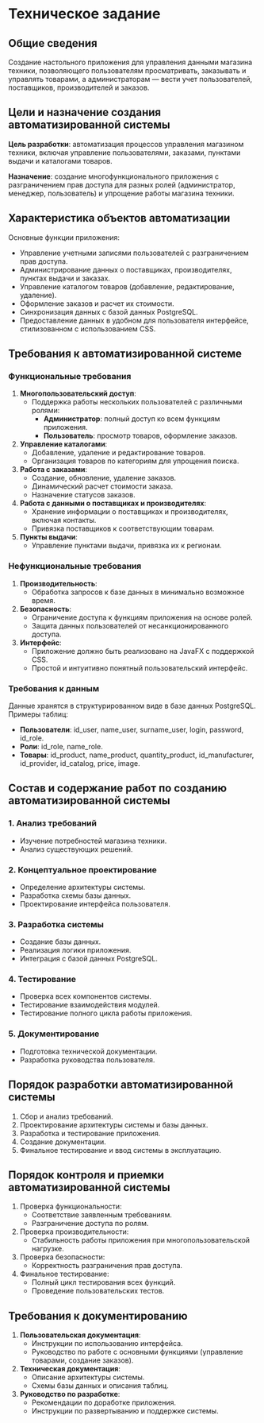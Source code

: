 # Техническое задание
## Общие сведения
Создание настольного приложения для управления данными магазина техники, позволяющего пользователям просматривать, заказывать и управлять товарами, а администраторам — вести учет пользователей, поставщиков, производителей и заказов. 

## Цели и назначение создания автоматизированной системы
**Цель разработки**: автоматизация процессов управления магазином техники, включая управление пользователями, заказами, пунктами выдачи и каталогами товаров. 

**Назначение**: создание многофункционального приложения с разграничением прав доступа для разных ролей (администратор, менеджер, пользователь) и упрощение работы магазина техники.

## Характеристика объектов автоматизации
Основные функции приложения:
- Управление учетными записями пользователей с разграничением прав доступа.
- Администрирование данных о поставщиках, производителях, пунктах выдачи и заказах.
- Управление каталогом товаров (добавление, редактирование, удаление).
- Оформление заказов и расчет их стоимости.
- Синхронизация данных с базой данных PostgreSQL.
- Предоставление данных в удобном для пользователя интерфейсе, стилизованном с использованием CSS.

## Требования к автоматизированной системе
### Функциональные требования
1. **Многопользовательский доступ**:
   - Поддержка работы нескольких пользователей с различными ролями:
     - **Администратор**: полный доступ ко всем функциям приложения.
     - **Пользователь**: просмотр товаров, оформление заказов.
2. **Управление каталогами**:
   - Добавление, удаление и редактирование товаров.
   - Организация товаров по категориям для упрощения поиска.
3. **Работа с заказами**:
   - Создание, обновление, удаление заказов.
   - Динамический расчет стоимости заказа.
   - Назначение статусов заказов.
4. **Работа с данными о поставщиках и производителях**:
   - Хранение информации о поставщиках и производителях, включая контакты.
   - Привязка поставщиков к соответствующим товарам.
5. **Пункты выдачи**:
   - Управление пунктами выдачи, привязка их к регионам.

### Нефункциональные требования
1. **Производительность**:
   - Обработка запросов к базе данных в минимально возможное время.
2. **Безопасность**:
   - Ограничение доступа к функциям приложения на основе ролей.
   - Защита данных пользователей от несанкционированного доступа.
3. **Интерфейс**:
   - Приложение должно быть реализовано на JavaFX с поддержкой CSS.
   - Простой и интуитивно понятный пользовательский интерфейс.

### Требования к данным
Данные хранятся в структурированном виде в базе данных PostgreSQL. Примеры таблиц:
- **Пользователи**: id_user, name_user, surname_user, login, password, id_role.
- **Роли**: id_role, name_role.
- **Товары**: id_product, name_product, quantity_product, id_manufacturer, id_provider, id_catalog, price, image.

## Состав и содержание работ по созданию автоматизированной системы
### 1. Анализ требований
- Изучение потребностей магазина техники.
- Анализ существующих решений.

### 2. Концептуальное проектирование
- Определение архитектуры системы.
- Разработка схемы базы данных.
- Проектирование интерфейса пользователя.

### 3. Разработка системы
- Создание базы данных.
- Реализация логики приложения.
- Интеграция с базой данных PostgreSQL.

### 4. Тестирование
- Проверка всех компонентов системы.
- Тестирование взаимодействия модулей.
- Тестирование полного цикла работы приложения.

### 5. Документирование
- Подготовка технической документации.
- Разработка руководства пользователя.

## Порядок разработки автоматизированной системы
1. Сбор и анализ требований.
2. Проектирование архитектуры системы и базы данных.
3. Разработка и тестирование приложения.
4. Создание документации.
5. Финальное тестирование и ввод системы в эксплуатацию.

## Порядок контроля и приемки автоматизированной системы
1. Проверка функциональности:
   - Соответствие заявленным требованиям.
   - Разграничение доступа по ролям.
2. Проверка производительности:
   - Стабильность работы приложения при многопользовательской нагрузке.
3. Проверка безопасности:
   - Корректность разграничения прав доступа.
4. Финальное тестирование:
   - Полный цикл тестирования всех функций.
   - Проведение пользовательских тестов.

## Требования к документированию
1. **Пользовательская документация**:
   - Инструкции по использованию интерфейса.
   - Руководство по работе с основными функциями (управление товарами, создание заказов).
2. **Техническая документация**:
   - Описание архитектуры системы.
   - Схемы базы данных и описания таблиц.
3. **Руководство по разработке**:
   - Рекомендации по доработке приложения.
   - Инструкции по развертыванию и поддержке системы.

